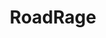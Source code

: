 ---
title: RoadRage
crosslinks:
- funny
- IdiotsFightingThings
- dashcamgifs
- Serendipity
- Roadcam
- dayton
---